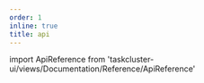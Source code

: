 ```yaml
---
order: 1
inline: true
title: api
---
```


import ApiReference from 'taskcluster-ui/views/Documentation/Reference/ApiReference'

<ApiReference serviceName="queue" apiVersion="v1" />
